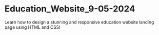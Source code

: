 # Education_Website_9-05-2024
Learn how to design a stunning and responsive education website landing page using HTML and CSS!
